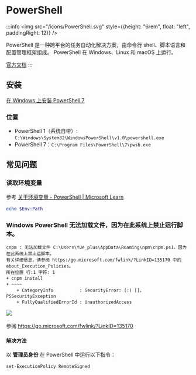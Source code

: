 # PowerShell

:::info
<img src="/icons/PowerShell.svg" style={{height: "6rem", float: "left", paddingRight: 12}} />

PowerShell 是一种跨平台的任务自动化解决方案，由命令行 shell、脚本语言和配置管理框架组成。
PowerShell 在 Windows、Linux 和 macOS 上运行。

[官方文档](https://learn.microsoft.com/zh-cn/powershell/)
:::

## 安装

[在 Windows 上安装 PowerShell 7](https://learn.microsoft.com/zh-cn/powershell/scripting/install/installing-powershell-on-windows?view=powershell-7.3)

### 位置

- PowerShell 1（系统自带）: `C:\Windows\System32\WindowsPowerShell\v1.0\powershell.exe`
- PowerShell 7：`C:\Program Files\PowerShell\7\pwsh.exe`

## 常见问题

### 读取环境变量

参考 [关于环境变量 - PowerShell | Microsoft Learn](https://learn.microsoft.com/zh-cn/powershell/module/microsoft.powershell.core/about/about_environment_variables?view=powershell-7.3)

```powershell
echo $Env:Path
```

### Windows PowerShell 无法加载文件，因为在此系统上禁止运行脚本。

```text
cnpm : 无法加载文件 C:\Users\Yue_plus\AppData\Roaming\npm\cnpm.ps1，因为在此系统上禁止运脚本。
有关详细信息，请参阅 https:/go.microsoft.com/fwlink/?LinkID=135170 中的 about_Execution_Policies。
所在位置 行:1 字符: 1
+ cnpm install
+ ~~~~
    + CategoryInfo          : SecurityError: (:) []，PSSecurityException
    + FullyQualifiedErrorId : UnauthorizedAccess
```

![](https://net.note.yue.zone/assets/PS_error-09638296.png)

参阅 <https://go.microsoft.com/fwlink/?LinkID=135170>

#### 解决方法

以 **管理员身份** 在 PowerShell 中运行以下指令：

```pwershell
set-ExecutionPolicy RemoteSigned
```